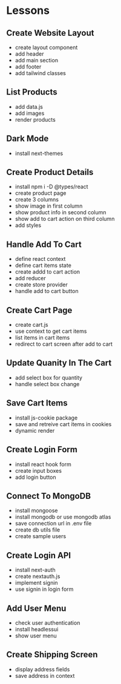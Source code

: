 # Lessons

## Create Website Layout

- create layout component
- add header
- add main section
- add footer
- add tailwind classes

## List Products

- add data.js
- add images
- render products

## Dark Mode

- install next-themes

## Create Product Details

- install npm i -D @types/react
- create product page
- create 3 columns
- show image in first column
- show product info in second column
- show add to cart action on third column
- add styles

## Handle Add To Cart

- define react context
- define cart items state
- create addd to cart action
- add reducer
- create store provider
- handle add to cart button

## Create Cart Page

- create cart.js
- use context to get cart items
- list items in cart items
- redirect to cart screen after add to cart

## Update Quanity In The Cart

- add select box for quantity
- handle select box change

## Save Cart Items

- install js-cookie package
- save and retreive cart items in cookies
- dynamic render

## Create Login Form

- install react hook form
- create input boxes
- add login button

## Connect To MongoDB

- install mongoose
- install mongodb or use mongodb atlas
- save connection url in .env file
- create db utils file
- create sample users

## Create Login API
- install next-auth
- create nextauth.js
- implement signin
- use signin in login form

## Add User Menu
- check user authentication
- install headlessui
- show user menu

## Create Shipping Screen
  - display address fields
  - save address in context
